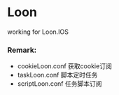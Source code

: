 # Loon

working for Loon.IOS

### Remark:

* cookieLoon.conf  获取cookie订阅
* taskLoon.conf 脚本定时任务
* scriptLoon.conf 任务脚本订阅

